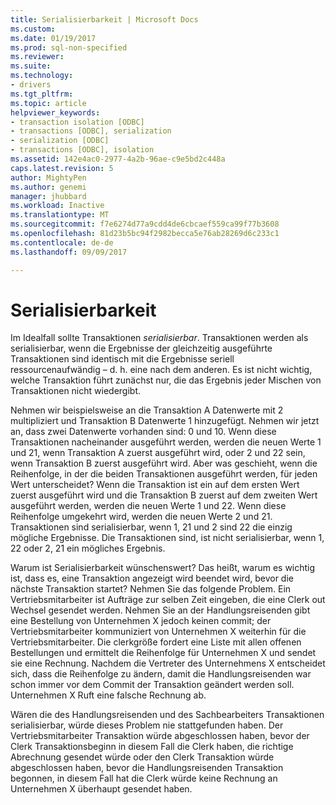 ```yaml
---
title: Serialisierbarkeit | Microsoft Docs
ms.custom: 
ms.date: 01/19/2017
ms.prod: sql-non-specified
ms.reviewer: 
ms.suite: 
ms.technology:
- drivers
ms.tgt_pltfrm: 
ms.topic: article
helpviewer_keywords:
- transaction isolation [ODBC]
- transactions [ODBC], serialization
- serialization [ODBC]
- transactions [ODBC], isolation
ms.assetid: 142e4ac0-2977-4a2b-96ae-c9e5bd2c448a
caps.latest.revision: 5
author: MightyPen
ms.author: genemi
manager: jhubbard
ms.workload: Inactive
ms.translationtype: MT
ms.sourcegitcommit: f7e6274d77a9cdd4de6cbcaef559ca99f77b3608
ms.openlocfilehash: 81d23b5bc94f2982becca5e76ab28269d6c233c1
ms.contentlocale: de-de
ms.lasthandoff: 09/09/2017

---
```

# <a name="serializability"></a>Serialisierbarkeit
Im Idealfall sollte Transaktionen *serialisierbar*. Transaktionen werden als serialisierbar, wenn die Ergebnisse der gleichzeitig ausgeführte Transaktionen sind identisch mit die Ergebnisse seriell ressourcenaufwändig – d. h. eine nach dem anderen. Es ist nicht wichtig, welche Transaktion führt zunächst nur, die das Ergebnis jeder Mischen von Transaktionen nicht wiedergibt.  
  
 Nehmen wir beispielsweise an die Transaktion A Datenwerte mit 2 multipliziert und Transaktion B Datenwerte 1 hinzugefügt. Nehmen wir jetzt an, dass zwei Datenwerte vorhanden sind: 0 und 10. Wenn diese Transaktionen nacheinander ausgeführt werden, werden die neuen Werte 1 und 21, wenn Transaktion A zuerst ausgeführt wird, oder 2 und 22 sein, wenn Transaktion B zuerst ausgeführt wird. Aber was geschieht, wenn die Reihenfolge, in der die beiden Transaktionen ausgeführt werden, für jeden Wert unterscheidet? Wenn die Transaktion ist ein auf dem ersten Wert zuerst ausgeführt wird und die Transaktion B zuerst auf dem zweiten Wert ausgeführt werden, werden die neuen Werte 1 und 22. Wenn diese Reihenfolge umgekehrt wird, werden die neuen Werte 2 und 21. Transaktionen sind serialisierbar, wenn 1, 21 und 2 sind 22 die einzig mögliche Ergebnisse. Die Transaktionen sind, ist nicht serialisierbar, wenn 1, 22 oder 2, 21 ein mögliches Ergebnis.  
  
 Warum ist Serialisierbarkeit wünschenswert? Das heißt, warum es wichtig ist, dass es, eine Transaktion angezeigt wird beendet wird, bevor die nächste Transaktion startet? Nehmen Sie das folgende Problem. Ein Vertriebsmitarbeiter ist Aufträge zur selben Zeit eingeben, die eine Clerk out Wechsel gesendet werden. Nehmen Sie an der Handlungsreisenden gibt eine Bestellung von Unternehmen X jedoch keinen commit; der Vertriebsmitarbeiter kommuniziert von Unternehmen X weiterhin für die Vertriebsmitarbeiter. Die clerkgröße fordert eine Liste mit allen offenen Bestellungen und ermittelt die Reihenfolge für Unternehmen X und sendet sie eine Rechnung. Nachdem die Vertreter des Unternehmens X entscheidet sich, dass die Reihenfolge zu ändern, damit die Handlungsreisenden war schon immer vor dem Commit der Transaktion geändert werden soll. Unternehmen X Ruft eine falsche Rechnung ab.  
  
 Wären die des Handlungsreisenden und des Sachbearbeiters Transaktionen serialisierbar, würde dieses Problem nie stattgefunden haben. Der Vertriebsmitarbeiter Transaktion würde abgeschlossen haben, bevor der Clerk Transaktionsbeginn in diesem Fall die Clerk haben, die richtige Abrechnung gesendet würde oder den Clerk Transaktion würde abgeschlossen haben, bevor die Handlungsreisenden Transaktion begonnen, in diesem Fall hat die Clerk würde keine Rechnung an Unternehmen X überhaupt gesendet haben.

